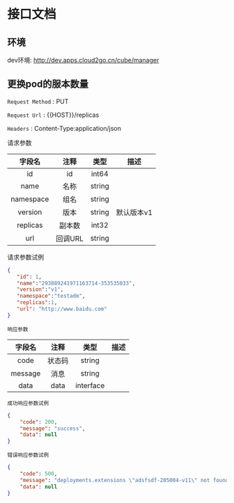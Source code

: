 # 接口文档

## 环境

dev环境: http://dev.apps.cloud2go.cn/cube/manager

## 更换pod的服本数量

`Request Method` : PUT

`Request Url`    : {{HOST}}/replicas

`Headers`        :  Content-Type:application/json


请求参数

 |字段名|注释|类型|描述|
 |:---:|:---:|:---:|:---:|
 |id|id|int64|| 
 |name|名称|string||
 |namespace|组名|string||
 |version|版本|string|默认版本v1|
 |replicas|副本数|int32||
 |url|回调URL|string||
  
 请求参数试例

 ```json
{
    "id": 1,
	"name":"293889241971163714-353535033",
    "version":"v1",
	"namespace":"testadm",
	"replicas":1,
    "url": "http://www.baidu.com"
}

```

`响应参数`

 |字段名|注释|类型|描述|
 |:---:|:---:|:---:|:---:|
 |code|状态码|string||
 |message|消息|string||
 |data|data|interface||

`成功响应参数试例`

```json
{
    "code": 200,
    "message": "success",
    "data": null
}

```

`错误响应参数试例`

```json
{
    "code": 500,
    "message": "deployments.extensions \"adsfsdf-205004-v11\" not found",
    "data": null
}
```
